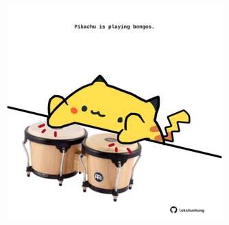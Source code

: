<!-- built at 31/08/2024, 17:00:49 UTC -->
<p align="center">
  <img width="500" height="500" src="./ReadmeImage.svg">
</p>
